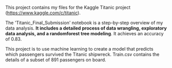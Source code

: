 This project contains my files for the Kaggle Titanic project (https://www.kaggle.com/c/titanic).

The 'Titanic_Final_Submission' notebook is a step-by-step overview of my data analysis. **It includes a detailed process of data wrangling, exploratory data analysis, and a randomforest tree modeling**. It achieves an accuracy of 0.83. 

This project is to use machine learning to create a model that predicts which passengers survived the Titanic shipwreck. Train.csv contains the details of a subset of 891 passengers on board. 

